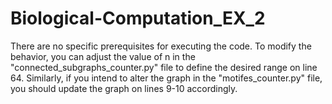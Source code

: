 # Biological-Computation_EX_2

There are no specific prerequisites for executing the code. To modify the behavior, you can adjust the value of n in the "connected_subgraphs_counter.py" file to define the desired range on line 64. Similarly, if you intend to alter the graph in the "motifes_counter.py" file, you should update the graph on lines 9-10 accordingly.
